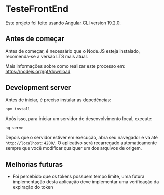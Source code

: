 # TesteFrontEnd

Este projeto foi feito usando [Angular CLI](https://github.com/angular/angular-cli) version 19.2.0.

## Antes de começar

Antes de começar, é necessário que o Node.JS esteja instalado, recomenda-se a versão LTS mais atual.

Mais informações sobre como realizar este processo em: https://nodejs.org/pt/download

## Development server

Antes de iniciar, é preciso instalar as depedências:

```bash
npm install
```

Após isso, para iniciar um servidor de desenvolvimento local, execute:

```bash
ng serve
```

Depois que o servidor estiver em execução, abra seu navegador e vá até `http://localhost:4200/`. O aplicativo será recarregado automaticamente sempre que você modificar qualquer um dos arquivos de origem.

## Melhorias futuras

- Foi percebido que os tokens possuem tempo limite, uma futura implementação desta aplicação deve implementar uma verificação da expiração do token
